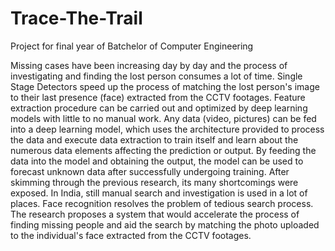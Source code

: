# Trace-The-Trail
Project for final year of Batchelor of Computer Engineering

Missing cases have been increasing day by day and the process of investigating and finding the lost person consumes a lot of time. Single Stage Detectors speed up the process of matching the lost person's image to their last presence (face) extracted from the CCTV footages. Feature extraction procedure can be carried out and optimized by deep learning models with little to no manual work. Any data (video, pictures) can be fed into a deep learning model, which uses the architecture provided to process the data and execute data extraction to train itself and learn about the numerous data elements affecting the prediction or output. By feeding the data into the model and obtaining the output, the model can be used to forecast unknown data after successfully undergoing training. After skimming through the previous research, its many shortcomings were exposed. In India, still manual search and investigation is used in a lot of places. Face recognition resolves the problem of tedious search process. The research proposes a system that would accelerate the process of finding missing people and aid the search by matching the photo uploaded to the individual's face extracted from the CCTV footages.
